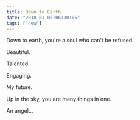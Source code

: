 ```yaml
---
title: Down to Earth
date: "2018-01-05T06:30:05"
tags: ['new']
---
```


Down to earth, you're a soul who can't be refused.

Beautiful.

Talented.

Engaging.

My future.

Up in the sky, you are many things in one.

An angel...